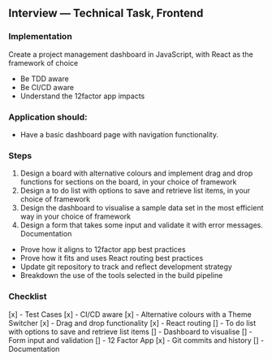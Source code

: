 Interview — Technical Task, Frontend
---
### Implementation

Create a project management dashboard in JavaScript, with React as the framework of choice
* Be TDD aware
* Be CI/CD aware
* Understand the 12factor app impacts

### Application should:
* Have a basic dashboard page with navigation functionality.

### Steps
1. Design a board with alternative colours and implement drag and drop functions for sections on the
board, in your choice of framework
2. Design a to do list with options to save and retrieve list items, in your choice of framework
3. Design the dashboard to visualise a sample data set in the most efficient way in your choice of
framework
4. Design a form that takes some input and validate it with error messages.
Documentation

* Prove how it aligns to 12factor app best practices
* Prove how it fits and uses React routing best practices
* Update git repository to track and reflect development strategy
* Breakdown the use of the tools selected in the build pipeline

### Checklist
[x] - Test Cases
[x] - CI/CD aware
[x] - Alternative colours with a Theme Switcher
[x] - Drag and drop functionality
[x] - React routing
[] - To do list with options to save and retrieve list items
[] - Dashboard to visualise
[] - Form input and validation
[] - 12 Factor App
[x] - Git commits and history
[] - Documentation

